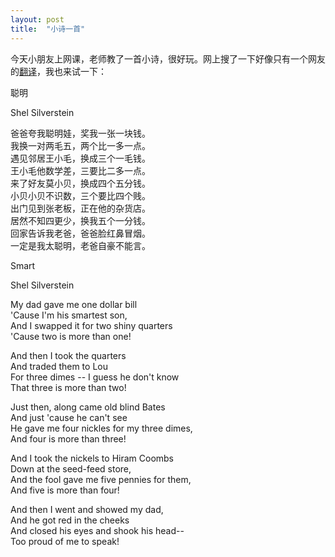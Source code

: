 ```yaml
---
layout: post
title:  "小诗一首"
---
```


今天小朋友上网课，老师教了一首小诗，很好玩。网上搜了一下好像只有一个网友的[翻译](http://blog.sina.com.cn/s/blog_4c9e1f6f0102e9sl.html)，我也来试一下：

聪明

Shel Silverstein

爸爸夸我聪明娃，奖我一张一块钱。  
我换一对两毛五，两个比一多一点。  
遇见邻居王小毛，换成三个一毛钱。  
王小毛他数学差，三要比二多一点。  
来了好友莫小贝，换成四个五分钱。  
小贝小贝不识数，三个要比四个贱。  
出门见到张老板，正在他的杂货店。  
居然不知四更少，换我五个一分钱。  
回家告诉我老爸，爸爸脸红鼻冒烟。  
一定是我太聪明，老爸自豪不能言。  

Smart

Shel Silverstein

My dad gave me one dollar bill  
'Cause I'm his smartest son,  
And I swapped it for two shiny quarters  
'Cause two is more than one!  

And then I took the quarters  
And traded them to Lou  
For three dimes -- I guess he don't know  
That three is more than two!  

Just then, along came old blind Bates  
And just 'cause he can't see  
He gave me four nickles for my three dimes,  
And four is more than three!  

And I took the nickels to Hiram Coombs  
Down at the seed-feed store,  
And the fool gave me five pennies for them,  
And five is more than four!  

And then I went and showed my dad,  
And he got red in the cheeks  
And closed his eyes and shook his head--  
Too proud of me to speak!  

